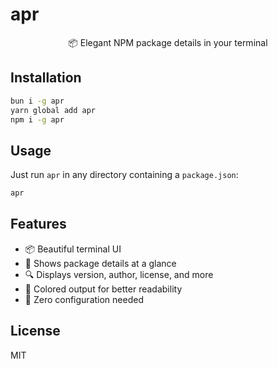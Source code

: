 # apr

<p align="center">
  📦 Elegant NPM package details in your terminal
</p>

## Installation

```bash
bun i -g apr
yarn global add apr
npm i -g apr
```

## Usage

Just run `apr` in any directory containing a `package.json`:

```bash
apr
```

## Features

- 📦 Beautiful terminal UI
- 🎯 Shows package details at a glance
- 🔍 Displays version, author, license, and more
- 🎨 Colored output for better readability
- 🚀 Zero configuration needed

## License

MIT
